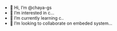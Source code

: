 - 👋 Hi, I’m @chaya-gs
- 👀 I’m interested in c...
- 🌱 I’m currently learning c..
- 💞️ I’m looking to collaborate on embeded system...


<!---
chaya-gs/chaya-gs is a ✨ special ✨ repository because its `README.md` (this file) appears on your GitHub profile.
You can click the Preview link to take a look at your changes.
--->
